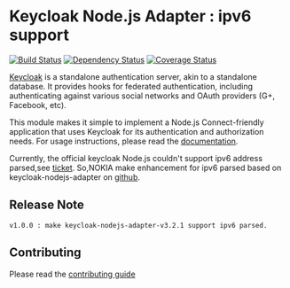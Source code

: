 # Keycloak Node.js Adapter : ipv6 support

[![Build Status](https://travis-ci.org/keycloak/keycloak-nodejs-connect.svg?branch=master)](https://travis-ci.org/keycloak/keycloak-nodejs-connect)
[![Dependency Status](https://img.shields.io/david/keycloak/keycloak-nodejs-connect.svg?style=flat-square)](https://david-dm.org/keycloak/keycloak-nodejs-connect)
[![Coverage Status](https://coveralls.io/repos/github/keycloak/keycloak-nodejs-connect/badge.svg?branch=master)](https://coveralls.io/github/keycloak/keycloak-nodejs-connect?branch=master)

[Keycloak](http://keycloak.org/) is a standalone authentication
server, akin to a standalone database.  It provides hooks for federated
authentication, including authenticating against various social networks
and OAuth providers (G+, Facebook, etc).

This module makes it simple to implement a Node.js Connect-friendly
application that uses Keycloak for its authentication and authorization needs. For usage instructions, please read the [documentation](https://keycloak.gitbooks.io/documentation/content/securing_apps/topics/oidc/nodejs-adapter.html).

Currently, the official keycloak Node.js couldn't support ipv6 address parsed,see [ticket](https://issues.jboss.org/browse/KEYCLOAK-5347?filter=-2).
So,NOKIA make enhancement for ipv6 parsed based on keycloak-nodejs-adapter on [github](https://github.com/nokia/keycloak-nodejs-connect/tree/master).

## Release Note
    v1.0.0 : make keycloak-nodejs-adapter-v3.2.1 support ipv6 parsed.

## Contributing

Please read the [contributing guide](./CONTRIBUTING.md)

